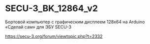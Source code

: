 # SECU-3_BK_12864_v2

Бортовой компьютер c графическим дисплеем 128х64 на Arduino «Сделай сам» для ЭБУ SECU-3

https://secu-3.org/forum/viewtopic.php?t=2332
